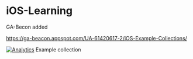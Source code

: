iOS-Learning
============
GA-Becon added 

https://ga-beacon.appspot.com/UA-61420617-2/iOS-Example-Collections/

[![Analytics](https://ga-beacon.appspot.com/UA-61420617-2/iOS-Example-Collections)](https://github.com/alokc83/iOS-Example-Collections/)
Example collection
